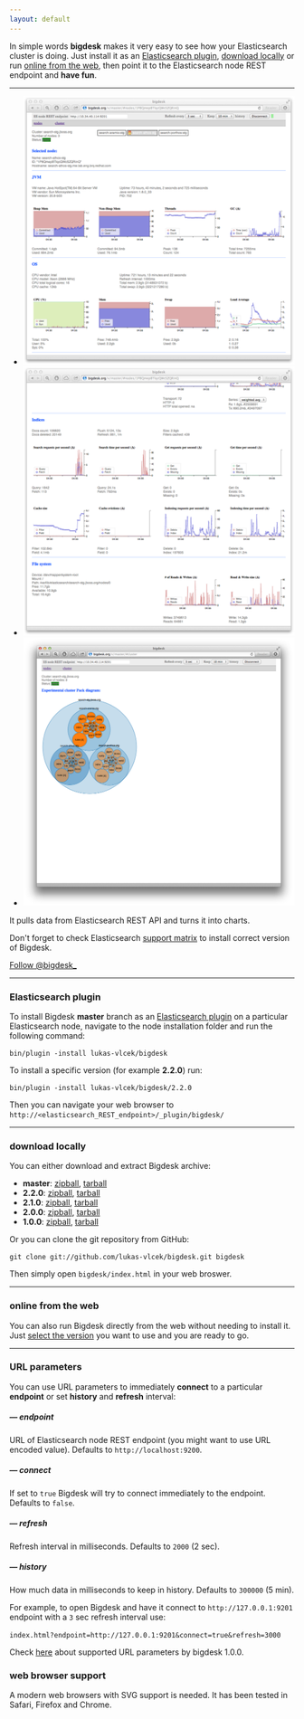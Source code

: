 ```yaml
---
layout: default
---
```


In simple words **bigdesk** makes it very easy to see how your Elasticsearch cluster is doing. Just install it as an [Elasticsearch plugin](#elasticsearch_plugin), [download locally](#download_locally) or run [online from the web](#online_from_the_web), then point it to the Elasticsearch node REST endpoint and **have fun**. 

*****

<!-- ![bigdesk master screenshot](images/bigdesk-2.0.0-SNAPSHOT.jpg) -->
<!-- ![bigdesk master screenshot](images/bigdesk-master-nodes.png) -->
<!-- ![bigdesk master screenshot](images/bigdesk-master-cluster.png) -->

<section class="slider">
	<div class="flexslider">
	  <ul class="slides">
	    <li>
	      <img src="images/bigdesk-01.png" />
	    </li>
	    <!-- <li>
	      <img src="images/bigdesk-02.png" />
	    </li> -->
	    <li>
	      <img src="images/bigdesk-03.png" />
	    </li>
	    <li>
	      <img src="images/bigdesk-04.png" />
	    </li>
	  </ul>
	</div>
</section>

It pulls data from Elasticsearch REST API and turns it into charts.

Don't forget to check Elasticsearch [support matrix](https://github.com/lukas-vlcek/bigdesk#bigdesk) to install correct version of Bigdesk.

<div>
<a href="https://twitter.com/bigdesk_" class="twitter-follow-button" data-show-count="false">Follow @bigdesk_</a>
<script>!function(d,s,id){var js,fjs=d.getElementsByTagName(s)[0];if(!d.getElementById(id)){js=d.createElement(s);js.id=id;js.src="//platform.twitter.com/widgets.js";fjs.parentNode.insertBefore(js,fjs);}}(document,"script","twitter-wjs");</script>
</div>

*****

### Elasticsearch plugin

To install Bigdesk **master** branch as an [Elasticsearch plugin](http://www.elasticsearch.org/guide/reference/modules/plugins.html) on a particular Elasticsearch node, navigate to the node installation folder and run the following command:

	bin/plugin -install lukas-vlcek/bigdesk

To install a specific version (for example **2.2.0**) run:

	bin/plugin -install lukas-vlcek/bigdesk/2.2.0

Then you can navigate your web browser to `http://<elasticsearch_REST_endpoint>/_plugin/bigdesk/`

*****

### download locally

You can either download and extract Bigdesk archive:

- **master**: [zipball](https://github.com/lukas-vlcek/bigdesk/zipball/master), [tarball](https://github.com/lukas-vlcek/bigdesk/tarball/master)
- **2.2.0**: [zipball](https://github.com/lukas-vlcek/bigdesk/zipball/v2.2.0), [tarball](https://github.com/lukas-vlcek/bigdesk/tarball/v2.2.0)
- **2.1.0**: [zipball](https://github.com/lukas-vlcek/bigdesk/zipball/v2.1.0), [tarball](https://github.com/lukas-vlcek/bigdesk/tarball/v2.1.0)
- **2.0.0**: [zipball](https://github.com/lukas-vlcek/bigdesk/zipball/v2.0.0), [tarball](https://github.com/lukas-vlcek/bigdesk/tarball/v2.0.0)
- **1.0.0**: [zipball](https://github.com/lukas-vlcek/bigdesk/zipball/v1.0.0), [tarball](https://github.com/lukas-vlcek/bigdesk/tarball/v1.0.0)

Or you can clone the git repository from GitHub:

	git clone git://github.com/lukas-vlcek/bigdesk.git bigdesk

Then simply open `bigdesk/index.html` in your web broswer.

*****

### online from the web

You can also run Bigdesk directly from the web without needing to install it. Just [select the version](v) you want to use and you are ready to go.

*****

### URL parameters

You can use URL parameters to immediately **connect** to a particular **endpoint** or set **history** and **refresh** interval:

##### &mdash; endpoint
URL of Elasticsearch node REST endpoint (you might want to use URL encoded value). Defaults to `http://localhost:9200`.

##### &mdash; connect
If set to `true` Bigdesk will try to connect immediately to the endpoint. Defaults to `false`.

##### &mdash; refresh
Refresh interval in milliseconds. Defaults to `2000` (2 sec).

##### &mdash; history
How much data in milliseconds to keep in history. Defaults to `300000` (5 min).

For example, to open Bigdesk and have it connect to `http://127.0.0.1:9201` endpoint with a `3` sec refresh interval use:

`index.html?endpoint=http://127.0.0.1:9201&connect=true&refresh=3000`

Check [here](https://github.com/lukas-vlcek/bigdesk/blob/0.18.x/README.textile) about supported URL parameters by bigdesk 1.0.0. 

### web browser support

A modern web browsers with SVG support is needed. It has been tested in Safari, Firefox and Chrome.

